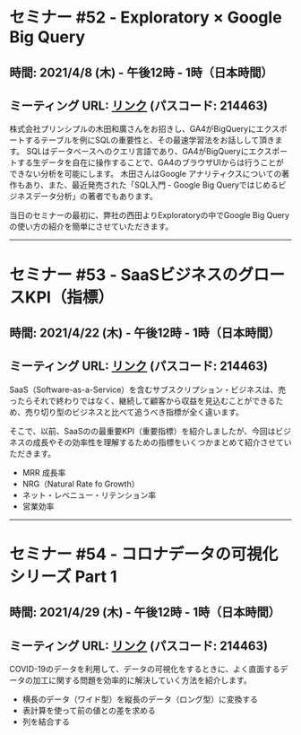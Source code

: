 
# セミナー #52 - Exploratory × Google Big Query

## 時間: 2021/4/8 (木) - 午後12時 - 1時（日本時間）
## ミーティング URL: [リンク](https://us02web.zoom.us/j/331585134?pwd=VGVyeXBRWjFMT2hESFdhSU45Z2d0dz09) (パスコード: 214463)

株式会社プリンシプルの木田和廣さんをお招きし、GA4がBigQueryにエクスポートするテーブルを例にSQLの重要性と、その最速学習法をお話しして頂きます。
SQLはデータベースへのクエリ言語であり、GA4がBigQueryにエクスポートする生データを自在に操作することで、GA4のブラウザUIからは行うことができない分析を可能にします。
木田さんはGoogle アナリティクスについての著作もあり、また、最近発売された「SQL入門 - Google Big Queryではじめるビジネスデータ分析」の著者でもあります。

当日のセミナーの最初に、弊社の西田よりExploratoryの中でGoogle Big Queryの使い方の紹介を簡単にさせていただきます。

---

# セミナー #53 - SaaSビジネスのグロースKPI（指標）

## 時間: 2021/4/22 (木) - 午後12時 - 1時（日本時間）

## ミーティング URL: [リンク](https://us02web.zoom.us/j/331585134?pwd=VGVyeXBRWjFMT2hESFdhSU45Z2d0dz09) (パスコード: 214463)

SaaS（Software-as-a-Service）を含むサブスクリプション・ビジネスは、売ったらそれで終わりではなく、継続して顧客から収益を見込むことができるため、売り切り型のビジネスと比べて追うべき指標が全く違います。

そこで、以前、SaaSのの最重要KPI（重要指標）を紹介しましたが、今回はビジネスの成長やその効率性を理解するための指標をいくつかまとめて紹介させていただきます。

- MRR 成長率
- NRG（Natural Rate fo Growth）
- ネット・レベニュー・リテンション率
- 営業効率

---

# セミナー #54 - コロナデータの可視化シリーズ Part 1

## 時間: 2021/4/29 (木) - 午後12時 - 1時（日本時間）

## ミーティング URL: [リンク](https://us02web.zoom.us/j/331585134?pwd=VGVyeXBRWjFMT2hESFdhSU45Z2d0dz09) (パスコード: 214463)

COVID-19のデータを利用して、データの可視化をするときに、よく直面するデータの加工に関する問題を効率的に解決していく方法を紹介します。

- 横長のデータ（ワイド型）を縦長のデータ（ロング型）に変換する
- 表計算を使って前の値との差を求める
- 列を結合する
